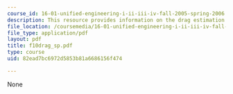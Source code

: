 ```yaml
---
course_id: 16-01-unified-engineering-i-ii-iii-iv-fall-2005-spring-2006
description: This resource provides information on the drag estimation.
file_location: /coursemedia/16-01-unified-engineering-i-ii-iii-iv-fall-2005-spring-2006/82ead7bc6972d5853b81a6686156f474_f10drag_sp.pdf
file_type: application/pdf
layout: pdf
title: f10drag_sp.pdf
type: course
uid: 82ead7bc6972d5853b81a6686156f474

---
```

None